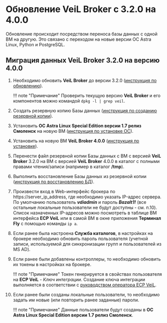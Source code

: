 # Обновление VeiL Broker с 3.2.0 на 4.0.0

Обновление происходит посредством переноса базы данных с одной ВМ на другую. Это связано с переходом 
на новые версии ОС Astra Linux, Python и PostgreSQL.

## Миграция данных VeiL Broker 3.2.0 на версию 4.0.0

1. Необходимо обновить **VeiL Broker** до версии 3.2.0 ([инструкция по обновлению](update_v3.md)).

    !!! note "Примечание"
        Проверить текущую версию **VeiL Broker** и его компонентов можно командой `dpkg -l | grep veil`.

2. Создать резервную копию Базы данных ([инструкция по созданию резервной копии](backup.md)).

3. Установить **ОС Astra Linux Special Edition версии 1.7 релиз Смоленск** на новую ВМ 
([инструкция по установке ОС](../engineer_guide/install_os/1-7.md)).

4. Установить на новую ВМ **VeiL Broker 4.0.0** ([инструкция по установке](install_v3.md)).

5. Перенести файл резервной копии Базы данных с ВМ с версией **VeiL Broker** 3.2.0 на ВМ с версией **VeiL Broker** 4.0.0
в каталог с полными правами чтения/записи (например в каталог **/tmp**).

6. Выполнить восстановление Базы данных из резервной копии ([инструкция по восстановлению БД](backup.md)).

7. Произвести вход в Web-интерфейс брокера по https://server_ip_address, где необходимо указать IP-адрес сервера. 
По умолчанию пользователь **_vdiadmin_** и пароль **_Bazalt1!_** 
(все остальные локальные пользователи не будут доступны - см. п.10). Список назначенных IP-адресов можно посмотреть в 
таблице ВМ интерфейса **ECP VeiL** или в самой ВМ в окне приложения **Терминал Fly** с помощью команды `ip a`.

8. Если ранее была настроена **Служба каталогов**, в настройках на брокере необходимо обновить пароль пользователя 
(учетной записи, используемой для синхронизации групп и пользователей из MS AD).

9. Если ранее были добавлены контроллеры, то необходимо обновить их токены в настройках на брокере.

    !!! note "Примечание"
        Токен генерируется в свойствах пользователя на **ECP VeiL** - *Ключ интеграции*. 
        Создание ключа интеграции выполняется в соответствии с 
        [руководством оператора ECP VeiL](https://veil.mashtab.org/docs/latest/base/operator_guide/security/users/#_10).

10. Если ранее были созданы локальные пользователи, то необходимо задать им новые (или повторить ранее заданные) пароли. 

    !!! note "Примечание"
        Данные пользователи будут созданы в **ОС Astra Linux Special Edition версии 1.7 релиз Смоленск**.
